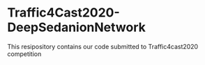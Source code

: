 # Traffic4Cast2020-DeepSedanionNetwork
This resipository contains our code submitted to Traffic4cast2020 competition
